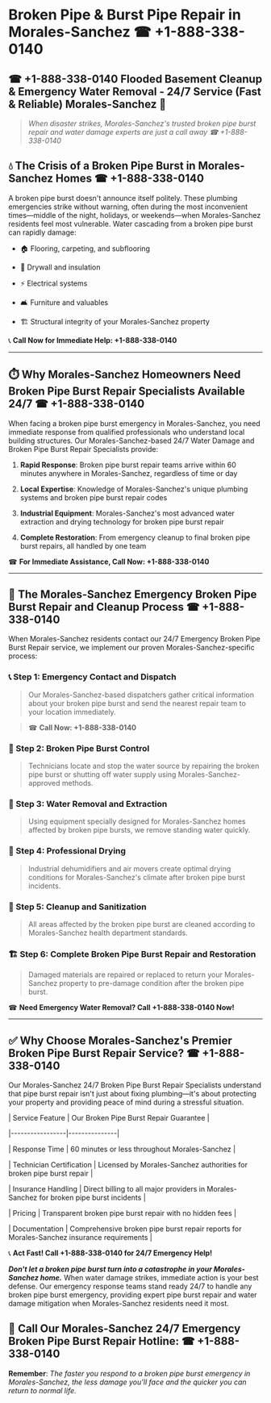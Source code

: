 # Broken Pipe & Burst Pipe Repair in Morales-Sanchez ☎ +1-888-338-0140  
## ☎ +1-888-338-0140 Flooded Basement Cleanup & Emergency Water Removal - 24/7 Service (Fast & Reliable) Morales-Sanchez 🚨  

> *When disaster strikes, Morales-Sanchez's trusted broken pipe burst repair and water damage experts are just a call away ☎ +1-888-338-0140*  

## 💧 The Crisis of a Broken Pipe Burst in Morales-Sanchez Homes ☎ +1-888-338-0140  

A broken pipe burst doesn't announce itself politely. These plumbing emergencies strike without warning, often during the most inconvenient times—middle of the night, holidays, or weekends—when Morales-Sanchez residents feel most vulnerable. Water cascading from a broken pipe burst can rapidly damage:  

* 🏠 Flooring, carpeting, and subflooring  
* 🧱 Drywall and insulation  
* ⚡ Electrical systems  
* 🛋️ Furniture and valuables  
* 🏗️ Structural integrity of your Morales-Sanchez property  

📞 **Call Now for Immediate Help: +1-888-338-0140**  

---  

## ⏱️ Why Morales-Sanchez Homeowners Need Broken Pipe Burst Repair Specialists Available 24/7 ☎ +1-888-338-0140  

When facing a broken pipe burst emergency in Morales-Sanchez, you need immediate response from qualified professionals who understand local building structures. Our Morales-Sanchez-based 24/7 Water Damage and Broken Pipe Burst Repair Specialists provide:  

1. **Rapid Response**: Broken pipe burst repair teams arrive within 60 minutes anywhere in Morales-Sanchez, regardless of time or day  
2. **Local Expertise**: Knowledge of Morales-Sanchez's unique plumbing systems and broken pipe burst repair codes  
3. **Industrial Equipment**: Morales-Sanchez's most advanced water extraction and drying technology for broken pipe burst repair  
4. **Complete Restoration**: From emergency cleanup to final broken pipe burst repairs, all handled by one team  

☎ **For Immediate Assistance, Call Now: +1-888-338-0140**  

---  

## 🔧 The Morales-Sanchez Emergency Broken Pipe Burst Repair and Cleanup Process ☎ +1-888-338-0140  

When Morales-Sanchez residents contact our 24/7 Emergency Broken Pipe Burst Repair service, we implement our proven Morales-Sanchez-specific process:  

### 📞 Step 1: Emergency Contact and Dispatch  
> Our Morales-Sanchez-based dispatchers gather critical information about your broken pipe burst and send the nearest repair team to your location immediately.  
> ☎ **Call Now: +1-888-338-0140**  

### 🚿 Step 2: Broken Pipe Burst Control  
> Technicians locate and stop the water source by repairing the broken pipe burst or shutting off water supply using Morales-Sanchez-approved methods.  

### 🌊 Step 3: Water Removal and Extraction  
> Using equipment specially designed for Morales-Sanchez homes affected by broken pipe bursts, we remove standing water quickly.  

### 💨 Step 4: Professional Drying  
> Industrial dehumidifiers and air movers create optimal drying conditions for Morales-Sanchez's climate after broken pipe burst incidents.  

### 🧼 Step 5: Cleanup and Sanitization  
> All areas affected by the broken pipe burst are cleaned according to Morales-Sanchez health department standards.  

### 🏗️ Step 6: Complete Broken Pipe Burst Repair and Restoration  
> Damaged materials are repaired or replaced to return your Morales-Sanchez property to pre-damage condition after the broken pipe burst.  

☎ **Need Emergency Water Removal? Call +1-888-338-0140 Now!**  

---  

## ✅ Why Choose Morales-Sanchez's Premier Broken Pipe Burst Repair Service? ☎ +1-888-338-0140  

Our Morales-Sanchez 24/7 Broken Pipe Burst Repair Specialists understand that pipe burst repair isn't just about fixing plumbing—it's about protecting your property and providing peace of mind during a stressful situation.  

| Service Feature | Our Broken Pipe Burst Repair Guarantee |  
|-----------------|---------------|  
| Response Time | 60 minutes or less throughout Morales-Sanchez |  
| Technician Certification | Licensed by Morales-Sanchez authorities for broken pipe burst repair |  
| Insurance Handling | Direct billing to all major providers in Morales-Sanchez for broken pipe burst incidents |  
| Pricing | Transparent broken pipe burst repair with no hidden fees |  
| Documentation | Comprehensive broken pipe burst repair reports for Morales-Sanchez insurance requirements |  

📞 **Act Fast! Call +1-888-338-0140 for 24/7 Emergency Help!**  

***Don't let a broken pipe burst turn into a catastrophe in your Morales-Sanchez home.*** When water damage strikes, immediate action is your best defense. Our emergency response teams stand ready 24/7 to handle any broken pipe burst emergency, providing expert pipe burst repair and water damage mitigation when Morales-Sanchez residents need it most.  

## 📱 Call Our Morales-Sanchez 24/7 Emergency Broken Pipe Burst Repair Hotline: ☎ +1-888-338-0140  

**Remember**: *The faster you respond to a broken pipe burst emergency in Morales-Sanchez, the less damage you'll face and the quicker you can return to normal life.*